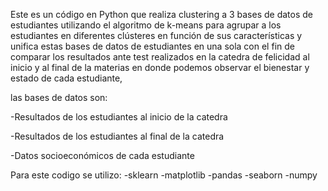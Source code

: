 Este es un código en Python que realiza clustering a 3 bases de datos de estudiantes utilizando el algoritmo de k-means para agrupar a los estudiantes en diferentes clústeres en función de sus características y unifica estas bases de datos de estudiantes en una sola con el fin de comparar los resultados ante test realizados en la catedra de felicidad al inicio y al final de la materias en donde podemos observar el bienestar y estado de cada estudiante, 

las bases de datos son: 

-Resultados de los estudiantes al inicio de la catedra 

-Resultados de los estudiantes al final de la catedra 

-Datos socioeconómicos de cada estudiante 

Para este codigo se utilizo:
-sklearn
-matplotlib
-pandas
-seaborn
-numpy
